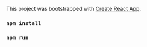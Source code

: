 This project was bootstrapped with [Create React App](https://github.com/facebookincubator/create-react-app).

### `npm install`

### `npm run`
